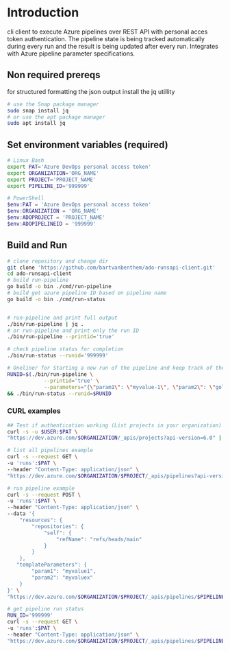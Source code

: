 # Introduction 
cli client to execute Azure pipelines over REST API with personal acces token authentication. The pipeline state is being tracked automatically during every run and the result is being updated after every run. Integrates with Azure pipeline parameter specifications.

## Non required prereqs
for structured formatting the json output install the jq utillity 
```bash
# use the Snap package manager
sudo snap install jq
# or use the apt package manager
sudo apt install jq
```

## Set environment variables (required)
```bash
# Linux Bash
export PAT='Azure DevOps personal access token'
export ORGANIZATION='ORG_NAME'
export PROJECT='PROJECT_NAME'
export PIPELINE_ID='999999'
```

```powershell
# PowerShell
$env:PAT = 'Azure DevOps personal access token'
$env:ORGANIZATION = 'ORG_NAME'
$env:ADOPROJECT = 'PROJECT_NAME'
$env:ADOPIPELINEID = '999999'
```

## Build and Run
```bash
# clone repository and change dir
git clone 'https://github.com/bartvanbenthem/ado-runsapi-client.git'
cd ado-runsapi-client
# build run-pipeline
go build -o bin ./cmd/run-pipeline
# build get azure pipeline ID based on pipeline name
go build -o bin ./cmd/run-status


# run-pipeline and print full output
./bin/run-pipeline | jq .
# or run-pipeline and print only the run ID
./bin/run-pipeline --printid='true'

# check pipeline status for completion
./bin/run-status --runid='999999'

# Oneliner for Starting a new run of the pipeline and keep track of the current state
RUNID=$(./bin/run-pipeline \
            --printid='true' \
            --parameters="{\"param1\": \"myvalue-1\", \"param2\": \"golang rules\"}") \
&& ./bin/run-status --runid=$RUNID

```

### CURL examples
```bash
## Test if authentication working (List projects in your organization)
curl -s -u $USER:$PAT \
"https://dev.azure.com/$ORGANIZATION/_apis/projects?api-version=6.0" | jq .

# list all pipelines example
curl -s --request GET \
-u 'runs':$PAT \
--header "Content-Type: application/json" \
"https://dev.azure.com/$ORGANIZATION/$PROJECT/_apis/pipelines?api-version=7.1-preview.1" | jq .

# run pipeline example
curl -s --request POST \
-u 'runs':$PAT \
--header "Content-Type: application/json" \
--data '{
    "resources": {
        "repositories": {
            "self": {
                "refName": "refs/heads/main"
            }
        }
    },
   "templateParameters": {
        "param1": "myvalue1",
        "param2": "myvaluex"
    }
}' \
"https://dev.azure.com/$ORGANIZATION/$PROJECT/_apis/pipelines/$PIPELINE_ID/runs?api-version=6.0-preview.1" | jq .

# get pipeline run status
RUN_ID='999999'
curl -s --request GET \
-u 'runs':$PAT \
--header "Content-Type: application/json" \
"https://dev.azure.com/$ORGANIZATION/$PROJECT/_apis/pipelines/$PIPELINE_ID/runs/$RUN_ID?api-version=6.0-preview.1" | jq .

```
